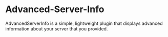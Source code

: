Advanced-Server-Info
====================

AdvancedServerInfo is a simple, lightweight plugin that displays advanced information about your server that you provided.
